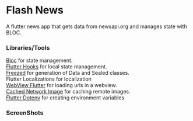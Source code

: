 # Flash News

A flutter news app that gets data from newsapi.org and manages state with BLOC.

### Libraries/Tools
[Bloc](https://pub.dev/packages/bloc) for state management.  
[Flutter Hooks](https://pub.dev/packages/flutter_hooks) for local state management.  
[Freezed](https://pub.dev/packages/freezed) for generation of Data and Sealed classes.  
Flutter Localizations for localization  
[WebView Flutter](https://pub.dev/packages/webview_flutter) for loading urls in a webview.  
[Cached Network Image](https://pub.dev/packages/cached_network_image) for caching remote images.  
[Flutter Dotenv](https://pub.dev/packages/flutter_dotenv) for creating environment variables  


### ScreenShots


